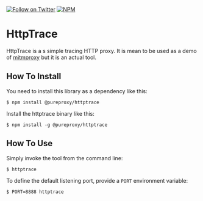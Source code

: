 [![Follow on Twitter](https://img.shields.io/twitter/follow/pdp.svg?logo=twitter)](https://twitter.com/pdp)
[![NPM](https://img.shields.io/npm/v/@pureproxy/httptrace.svg)](https://www.npmjs.com/package/@pureproxy/httptrace)

# HttpTrace

HttpTrace is a s simple tracing HTTP proxy. It is mean to be used as a demo of [mitmproxy](https://github.com/pureproxy/pureproxy) but it is an actual tool.

## How To Install

You need to install this library as a dependency like this:

```
$ npm install @pureproxy/httptrace
```

Install the httptrace binary like this:

```
$ npm install -g @pureproxy/httptrace
```

## How To Use

Simply invoke the tool from the command line:

```
$ httptrace
```

To define the default listening port, provide a `PORT` environment variable:

```
$ PORT=8888 httptrace
```

